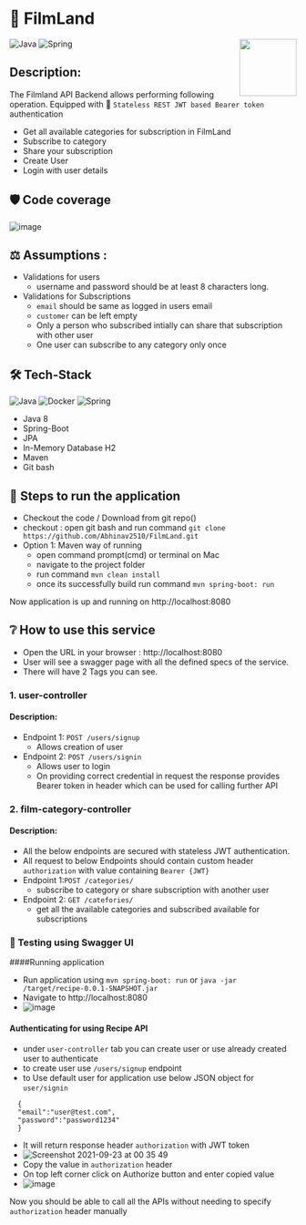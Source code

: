 # :movie_camera: FilmLand
<a href="https://foojay.io/works-with-openjdk"><img align="right" src="https://github.com/foojayio/badges/raw/main/works_with_openjdk/Works-with-OpenJDK.png" width="100"></a>


![Java](https://img.shields.io/badge/-Java-000?&logo=Java&logoColor=007396)
![Spring](https://img.shields.io/badge/-Spring-000?&logo=Spring)


## Description:
The Filmland API Backend allows performing following operation. Equipped with :closed_lock_with_key:	 `Stateless REST JWT based Bearer token` authentication
- Get all available categories for subscription in FilmLand
- Subscribe to category
- Share your subscription
- Create User 
- Login with user details

## :shield:	 Code coverage
![image](https://user-images.githubusercontent.com/14979620/173673166-90dd2d18-3219-4868-a275-cad94fe8699a.png)


## :balance_scale:	Assumptions :
- Validations for users
  - username and password should be at least 8 characters long.
- Validations for Subscriptions
  - `email` should be same as logged in users email
  - `customer` can be left empty 
  - Only a person who subscribed intially can share that subscription with other user
  - One user can subscribe to any category only once

## :hammer_and_wrench:	Tech-Stack
![Java](https://img.shields.io/badge/-Java-000?&logo=Java&logoColor=007396)
![Docker](https://img.shields.io/badge/-Docker-000?&logo=Docker)
![Spring](https://img.shields.io/badge/-Spring-000?&logo=Spring)

- Java 8 
- Spring-Boot
- JPA
- In-Memory Database H2
- Maven
- Git bash

## :memo: Steps to run the application
- Checkout the code / Download from git repo()
- checkout : open git bash and run command `git clone https://github.com/Abhinav2510/FilmLand.git`
- Option 1: Maven way of running
  - open command prompt(cmd) or terminal on Mac
  - navigate to the project folder
  - run command `mvn clean install`
  - once its successfully build run command `mvn spring-boot: run`


Now application is up and running on http://localhost:8080

## :grey_question:	How to use this service
- Open the URL in your browser : http://localhost:8080
- User will see a swagger page with all the defined specs of the service.
- There will have 2 Tags you can see.


### 1. user-controller
#### Description:
- Endpoint 1: `POST /users/signup`
  - Allows creation of user
- Endpoint 2: `POST /users/signin`
  - Allows user to login
  - On providing correct credential in request the response provides Bearer token in header which can be used for calling further API

### 2. film-category-controller
#### Description:
- All the below endpoints are secured with stateless JWT authentication.
- All request to below Endpoints should contain custom header `authorization` with value containing `Bearer {JWT}`
- Endpoint 1:`POST /categories/`
    - subscribe to category or share subscription with another user
- Endpoint 2: `GET /catefories/`
   - get all the available categories and subscribed available for subscriptions

### :test_tube: Testing using Swagger UI

####Running application
- Run application using `mvn spring-boot: run` or `java -jar /target/recipe-0.0.1-SNAPSHOT.jar`
- Navigate to http://localhost:8080
- ![image](https://user-images.githubusercontent.com/14979620/173673595-9b92f81f-366d-4d60-a12c-f534f71bfb1c.png)

#### Authenticating for using Recipe API
- under `user-controller` tab you can create user or use already created user to authenticate 
- to create user use `/users/signup` endpoint
- to Use default user for application use below JSON object for `user/signin`
```
  {
  "email":"user@test.com",
  "password":"password1234"
  } 
```
- It will return response header `authorization` with JWT token
- ![Screenshot 2021-09-23 at 00 35 49](https://user-images.githubusercontent.com/14979620/134431617-56e89f8d-5c41-4daf-bf00-cae108677c86.png)
- Copy the value in `authorization` header
- On top left corner click on Authorize button and enter copied value
- ![image](https://user-images.githubusercontent.com/14979620/173674122-a018aa4c-6dfa-43b6-9df6-18f72184d066.png)


Now you should be able to call all the APIs without needing to specify `authorization` header manually 
